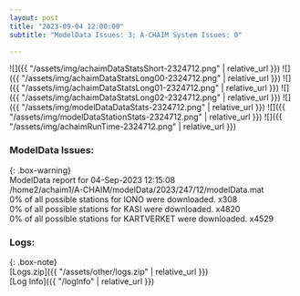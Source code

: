 ```yaml
---
layout: post
title: "2023-09-04 12:00:00"
subtitle: "ModelData Issues: 3; A-CHAIM System Issues: 0"

---
```


![]({{ "/assets/img/achaimDataStatsShort-2324712.png" | relative_url }})
![]({{ "/assets/img/achaimDataStatsLong00-2324712.png" | relative_url }})
![]({{ "/assets/img/achaimDataStatsLong01-2324712.png" | relative_url }})
![]({{ "/assets/img/achaimDataStatsLong02-2324712.png" | relative_url }})
![]({{ "/assets/img/modelDataDataStats-2324712.png" | relative_url }})
![]({{ "/assets/img/modelDataStationStats-2324712.png" | relative_url }})
![]({{ "/assets/img/achaimRunTime-2324712.png" | relative_url }})


### ModelData Issues:  
  
{: .box-warning}  
 ModelData report for 04-Sep-2023 12:15:08   
 /home2/achaim1/A-CHAIM/modelData/2023/247/12/modelData.mat   
 0% of all possible stations for IONO were downloaded. x308   
 0% of all possible stations for KASI were downloaded. x4820   
 0% of all possible stations for KARTVERKET were downloaded. x4529   
  


### Logs:  
  
{: .box-note}  
[Logs.zip]({{ "/assets/other/logs.zip" | relative_url }})  
[Log Info]({{ "/logInfo" | relative_url }})  
